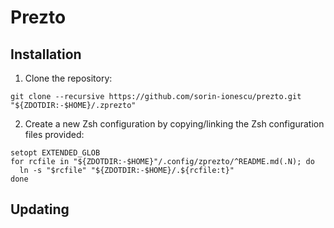 # Prezto

## Installation

1. Clone the repository:


```
git clone --recursive https://github.com/sorin-ionescu/prezto.git "${ZDOTDIR:-$HOME}/.zprezto"
```

2. Create a new Zsh configuration by copying/linking the Zsh configuration files 
provided:

```
setopt EXTENDED_GLOB
for rcfile in "${ZDOTDIR:-$HOME}"/.config/zprezto/^README.md(.N); do
  ln -s "$rcfile" "${ZDOTDIR:-$HOME}/.${rcfile:t}"
done
```

## Updating
